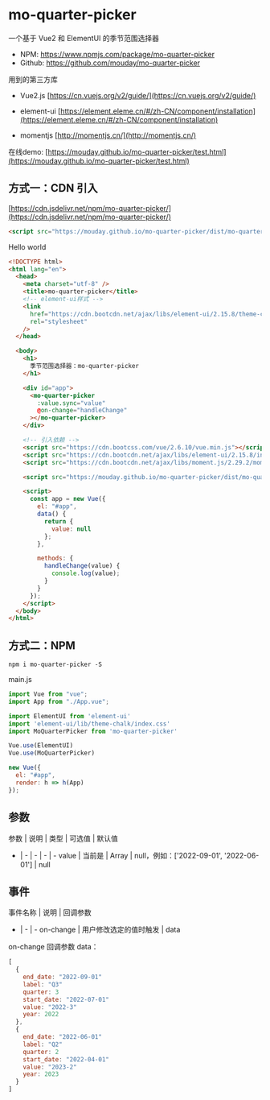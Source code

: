 # mo-quarter-picker

一个基于 Vue2 和 ElementUI 的季节范围选择器

- NPM: https://www.npmjs.com/package/mo-quarter-picker
- Github: https://github.com/mouday/mo-quarter-picker

用到的第三方库

- Vue2.js [https://cn.vuejs.org/v2/guide/](https://cn.vuejs.org/v2/guide/)

- element-ui [https://element.eleme.cn/#/zh-CN/component/installation](https://element.eleme.cn/#/zh-CN/component/installation)

- momentjs [http://momentjs.cn/](http://momentjs.cn/)

在线demo: [https://mouday.github.io/mo-quarter-picker/test.html](https://mouday.github.io/mo-quarter-picker/test.html)

## 方式一：CDN 引入

[https://cdn.jsdelivr.net/npm/mo-quarter-picker/](https://cdn.jsdelivr.net/npm/mo-quarter-picker/)

```html
<script src="https://mouday.github.io/mo-quarter-picker/dist/mo-quarter-picker.min.js"></script>
```

Hello world

```html
<!DOCTYPE html>
<html lang="en">
  <head>
    <meta charset="utf-8" />
    <title>mo-quarter-picker</title>
    <!-- element-ui样式 -->
    <link
      href="https://cdn.bootcdn.net/ajax/libs/element-ui/2.15.8/theme-chalk/index.min.css"
      rel="stylesheet"
    />
  </head>

  <body>
    <h1>
      季节范围选择器：mo-quarter-picker
    </h1>

    <div id="app">
      <mo-quarter-picker
        :value.sync="value"
        @on-change="handleChange"
      ></mo-quarter-picker>
    </div>

    <!-- 引入依赖 -->
    <script src="https://cdn.bootcss.com/vue/2.6.10/vue.min.js"></script>
    <script src="https://cdn.bootcdn.net/ajax/libs/element-ui/2.15.8/index.min.js"></script>
    <script src="https://cdn.bootcdn.net/ajax/libs/moment.js/2.29.2/moment.min.js"></script>

    <script src="https://mouday.github.io/mo-quarter-picker/dist/mo-quarter-picker.min.js"></script>

    <script>
      const app = new Vue({
        el: "#app",
        data() {
          return {
            value: null
          };
        },

        methods: {
          handleChange(value) {
            console.log(value);
          }
        }
      });
    </script>
  </body>
</html>
```

## 方式二：NPM

```
npm i mo-quarter-picker -S
```

main.js

```js
import Vue from "vue";
import App from "./App.vue";

import ElementUI from 'element-ui'
import 'element-ui/lib/theme-chalk/index.css'
import MoQuarterPicker from 'mo-quarter-picker'

Vue.use(ElementUI)
Vue.use(MoQuarterPicker)

new Vue({
  el: "#app",
  render: h => h(App)
});
```

## 参数

参数	| 说明	| 类型	| 可选值	| 默认值
- | - | - | - | -
value | 当前是 | Array | null，例如：['2022-09-01', '2022-06-01'] | null

## 事件

事件名称 | 说明	| 回调参数
- | - | -
on-change | 用户修改选定的值时触发 | data

on-change 回调参数 data：
```js
[
  {
    end_date: "2022-09-01"
    label: "Q3"
    quarter: 3
    start_date: "2022-07-01"
    value: "2022-3"
    year: 2022
  },
  {
    end_date: "2022-06-01"
    label: "Q2"
    quarter: 2
    start_date: "2022-04-01"
    value: "2023-2"
    year: 2023
  }
]
```
